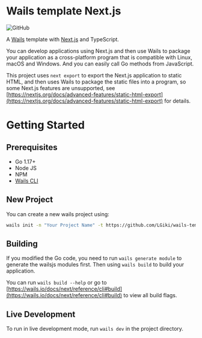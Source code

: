 # Wails template Next.js

![GitHub](https://img.shields.io/github/license/LGiki/wails-template-nextjs?style=flat-square)

A [Wails](https://github.com/wailsapp/wails) template with [Next.js](https://github.com/vercel/next.js) and TypeScript.

You can develop applications using Next.js and then use Wails to package your application as a cross-platform program that is compatible with Linux, macOS and Windows. And you can easily call Go methods from JavaScript.

This project uses `next export` to export the Next.js application to static HTML, and then uses Wails to package the static files into a program, so some Next.js features are unsupported, see [https://nextjs.org/docs/advanced-features/static-html-export](https://nextjs.org/docs/advanced-features/static-html-export) for details.

# Getting Started

## Prerequisites

- Go 1.17+
- Node JS
- NPM
- [Wails CLI](https://wails.io/docs/next/gettingstarted/installation/)

## New Project

You can create a new wails project using:

```bash
wails init -n "Your Project Name" -t https://github.com/LGiki/wails-template-nextjs
```

## Building

If you modified the Go code, you need to run `wails generate module` to generate the wailsjs modules first. Then using `wails build` to build your application.

You can run `wails build --help` or go to [https://wails.io/docs/next/reference/cli#build](https://wails.io/docs/next/reference/cli#build) to view all build flags.

## Live Development

To run in live development mode, run `wails dev` in the project directory.
